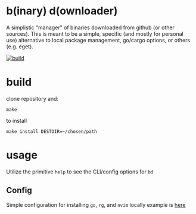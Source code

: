 b(inary) d(ownloader)
===

A simplistic "manager" of binaries downloaded from github (or other sources).
This is meant to be a simple, specific (and mostly for personal use) alternative
to local package management, go/cargo options, or others (e.g. eget).

[![build](https://github.com/seanenck/bd/actions/workflows/build.yml/badge.svg)](https://github.com/seanenck/bd/actions/workflows/build.yml)

# build

clone repository and:
```
make
```

to install
```
make install DESTDIR=~/chosen/path
```

# usage

Utilize the primitive `help` to see the CLI/config options for `bd`

## Config

Simple configuration for installing `go`, `rg`, and `nvim` locally example is
[here](config.yaml)
